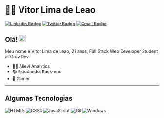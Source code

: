 # :man_technologist: Vitor Lima de Leao

[![Linkedin Badge](https://img.shields.io/badge/-LinkedIn-blue?style=for-the-badge&logo=Linkedin&logoColor=white&link=https://www.linkedin.com/in/vítor-lima-de-leão-6a4891209/)](https://www.linkedin.com/in/vítor-lima-de-leão-6a4891209/)
[![Twitter Badge](https://img.shields.io/badge/-Twitter-1ca0f1?style=for-the-badge&labelColor=1ca0f1&logo=twitter&logoColor=white&link=https://twitter.com/vitorleaox)](https://twitter.com/vitorleaox)
[![Gmail Badge](https://img.shields.io/badge/-Gmail-c14438?style=for-the-badge&logo=Gmail&logoColor=white&link=mailto:vitorleao144@gmail.com)](mailto:vitorleao144@gmail.com)

## Olá! <img src="https://github.com/lucasgdb/lucasgdb/blob/master/assets/hi.gif" width="22">

Meu nome é Vitor Lima de Leao, 21 anos, Full Stack Web Developer Student at GrowDev

- :office_worker: Alievi Analytics
- :books: Estudando: Back-end 
- 👾 Gamer
---



  ## Algumas Tecnologias

  ![HTML5](https://img.shields.io/badge/-HTML5-E34F26?style=flat-square&logo=html5&logoColor=white)
  ![CSS3](https://img.shields.io/badge/-CSS3-549FDE?style=flat-square&logo=css3&logoColor=white)
  ![JavaScript](https://img.shields.io/badge/-JavaScript-F7B93E?style=flat-square&logo=javascript&logoColor=fff)
  ![Git](https://img.shields.io/badge/-Git-F05032?style=flat-square&logo=git&logoColor=white)
  ![Windows](https://img.shields.io/badge/-Windows-00ADEF?style=flat-square&logo=windows&logoColor=white)
  
</details>
